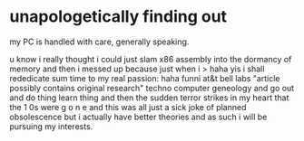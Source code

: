# unapologetically finding out

my PC is handled with care, generally speaking.

u know i really thought i could just slam x86 assembly into the dormancy of memory
and then i messed up because just when i > haha yis i shall rededicate sum time to my real passion: haha funni at&t bell labs "article possibly contains original research" techno computer geneology
and go out and do thing learn thing
and then the sudden terror strikes in my heart
that the 1 0s were g o n e
and this was all just a sick joke of planned obsolescence
but i actually have better theories
and as such i will be pursuing my interests.
